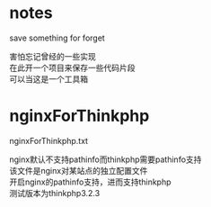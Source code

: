 # notes
save something for forget

害怕忘记曾经的一些实现  
在此开一个项目来保存一些代码片段  
可以当这是一个工具箱

# nginxForThinkphp  
nginxForThinkphp.txt  

nginx默认不支持pathinfo而thinkphp需要pathinfo支持  
该文件是nginx对某站点的独立配置文件  
开启nginx的pathinfo支持，进而支持thinkphp  
测试版本为thinkphp3.2.3
